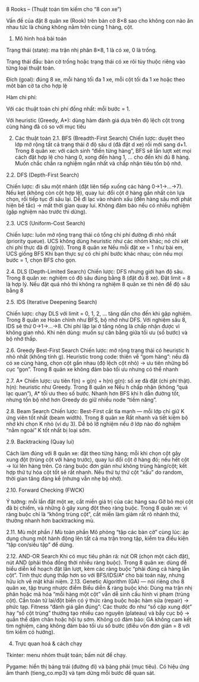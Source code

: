 8 Rooks – (Thuật toán tìm kiếm cho “8 con xe”)

Vấn đề của đặt 8 quân xe (Rook) trên bàn cờ 8×8 sao cho không con nào ăn nhau tức là chúng không nằm trên cùng 1 hàng, cột. 
1) Mô hình hoá bài toán

Trạng thái (state): ma trận nhị phân 8×8, 1 là có xe, 0 là trống.

Trạng thái đầu: bàn cờ trống hoặc trạng thái có xe rôi tùy thuộc riêng vào từng loại thuật toán.

Đích (goal): đúng 8 xe, mỗi hàng tối đa 1 xe, mỗi cột tối đa 1 xe hoặc theo môt bàn cờ ta cho hợp lệ

Hàm chi phí:

Với các thuật toán chi phí đồng nhất: mỗi bước = 1.

Với heuristic (Greedy, A*): dùng hàm đánh giá dựa trên độ lệch cột trong cùng hàng đã có so với mục tiêu

2) Các thuật toán
2.1. BFS (Breadth-First Search)
Chiến lược: duyệt theo lớp mở rộng tất cả trạng thái ở độ sâu d (đã đặt d xe) rồi mới sang d+1.
Trong 8 quân xe: với cách sinh “điền từng hàng”, BFS sẽ lần lượt xét mọi cách đặt hợp lệ cho hàng 0, xong đến hàng 1, … cho đến khi đủ 8 hàng. Muốn chắc chắn ra nghiệm ngắn nhất và chấp nhận tiêu tốn bộ nhớ.

2.2. DFS (Depth-First Search)

Chiến lược: đi sâu một nhánh (đặt liên tiếp xuống các hàng 0→1→…→7). Nếu kẹt (không còn cột hợp lệ), quay lui: đổi cột ở hàng gần nhất còn lựa chọn, rồi tiếp tục đi sâu lại. Dễ đi lạc vào nhánh xấu (đến hàng sâu mới phát hiện bế tắc) → mất thời gian quay lui.
Không đảm bảo nếu có nhiều nghiệm (gặp nghiệm nào trước thì dừng).


2.3. UCS (Uniform-Cost Search)

Chiến lược: luôn mở rộng trạng thái có tổng chi phí đường đi nhỏ nhất (priority queue).
UCS không dùng heuristic như các nhóm khác; nó chỉ xét chi phí thực đã đi (g(n)).
Trong 8 quân xe
Nếu mỗi đặt xe = 1 như bài em, UCS giống BFS 
Khi bạn thực sự có chi phí bước khác nhau; còn nếu mọi bước = 1, chọn BFS cho gọn.

2.4. DLS (Depth-Limited Search)
Chiến lược: DFS nhưng giới hạn độ sâu.
Trong 8 quân xe: nghiệm có độ sâu đúng bằng 8 (đặt đủ 8 xe). Đặt limit = 8 là hợp lý.
Nếu đặt quá nhỏ thì không ra nghiệm 8 quân xe thì nên để độ sâu bằng 8

2.5. IDS (Iterative Deepening Search)

Chiến lược: chạy DLS với limit = 0, 1, 2, … tăng dần cho đến khi gặp nghiệm. Trong 8 quân xe  Hoàn chỉnh như BFS, bộ nhớ như DFS.
Với nghiệm sâu 8, IDS sẽ thử 0→1→…→8. Chi phí lặp lại ở tầng nông là chấp nhận được vì không gian nhỏ.
Khi nên dùng: muốn sự cân bằng giữa tối ưu (số bước) và bộ nhớ thấp.

2.6. Greedy Best-First Search
Chiến lược: mở rộng trạng thái có heuristic h nhỏ nhất (không tính g).
Heuristic trong code: thiên về “gom hàng”: nếu đã có xe cùng hàng, chọn cột gần nhau (độ lệch cột nhỏ) → ưu tiên những bố cục “gọn”.
Trong 8 quân xe không đảm bảo tối ưu nhưng có thể nhanh

2.7. A* 
Chiến lược: ưu tiên f(n) = g(n) + h(n)
g(n): số xe đã đặt (chi phí thật).
h(n): heuristic như Greedy.
Trong 8 quân xe
Nếu h chấp nhận (không “quá lạc quan”), A* tối ưu theo số bước. Nhanh hơn BFS khi h dẫn đường tốt, nhưng tốn bộ nhớ hơn Greedy do giữ nhiều node “tiềm năng”.

2.8. Beam Search
Chiến lược: Best-First cắt tỉa mạnh — mỗi lớp chỉ giữ K ứng viên tốt nhất (beam width).
Trong 8 quân xe
Rất nhanh và tiết kiệm bộ nhớ khi chọn K nhỏ (ví dụ 3).
Dễ bỏ lỡ nghiệm nếu ở lớp nào đó nghiệm “nằm ngoài” K tốt nhất bị loại sớm.


2.9. Backtracking (Quay lui)

Cách làm đúng với 8 quân xe: đặt theo từng hàng; mỗi khi chọn cột gây xung đột (trùng cột với hàng trước), quay lui đổi cột ở hàng đó; nếu hết cột → lùi lên hàng trên.
Có ràng buộc đơn giản như không trùng hàng/cột; kết hợp thứ tự hóa cột tốt sẽ rất nhanh.
Nếu thứ tự thử cột “xấu” do random, thời gian tăng đáng kể (nhưng vẫn nhẹ bộ nhớ).

2.10. Forward Checking (FWCK)

Ý tưởng: mỗi lần đặt một xe, cắt miền giá trị của các hàng sau
Gỡ bỏ mọi cột đã bị chiếm, và những ô gây xung đột theo ràng buộc.
Trong 8 quân xe: vì ràng buộc chỉ là “không trùng cột”, cắt miền làm giảm rất rõ nhánh thử, thường nhanh hơn backtracking mù.

2.11. Mù một phần / Mù toàn phần
Mô phỏng “tập các bàn cờ” cùng lúc: áp dụng chung một hành động lên tất cả ma trận trong tập, kiểm tra điều kiện “tập con/siêu tập” để dừng.

2.12. AND-OR Search
Khi có mục tiêu phân rã: nút OR (chọn một cách đặt), nút AND (phải thỏa đồng thời nhiều ràng buộc).
Trong 8 quân xe: dùng để biểu diễn kế hoạch đặt lần lượt, kèm các ràng buộc “phải đúng cả hàng lẫn cột”. Tính thực dụng thấp hơn so với BFS/IDS/A* cho bài toán này, nhưng hữu ích về mặt khái niệm.
2.13. Genetic Algorithm (GA) — nói riêng cho 8 quân xe, tập trung nhược điểm
Biểu diễn & ràng buộc khó:
Dùng ma trận nhị phân hoặc mã hóa “mỗi hàng một cột” vẫn dễ sinh cấu hình vi phạm (trùng cột). Cần toán tử lai/đột biến có ý thức ràng buộc hoặc hàm sửa (repair) → phức tạp.
Fitness “đánh giá gần đúng”:
Các thước đo như “số cặp xung đột” hay “số cột trùng” thường tạo nhiều cao nguyên (plateau) và bẫy cục bộ → quần thể dậm chân hoặc hội tụ sớm.
Không có đảm bảo:
GA không cam kết tìm nghiệm, càng không đảm bảo tối ưu số bước (điều vốn đơn giản = 8 với tìm kiếm có hướng).

4) Trực quan hoá & cách chạy

Tkinter: menu nhóm thuật toán; bấm nút để chạy.

Pygame: hiển thị bảng trái (đường đi) và bảng phải (mục tiêu). Có hiệu ứng âm thanh (tieng_co.mp3) và tạm dừng mỗi bước để quan sát.


